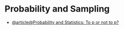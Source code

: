 # Probability and Sampling

- [@article@Probability and Statistics: To p or not to p?](https://imp.i384100.net/daDM6Q)

